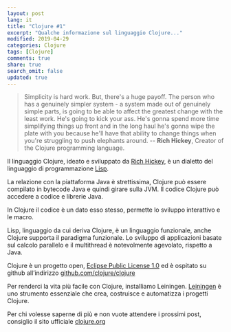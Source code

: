 ```yaml
---
layout: post
lang: it
title: "Clojure #1"
excerpt: "Qualche informazione sul linguaggio Clojure..."
modified: 2019-04-29
categories: Clojure
tags: [Clojure]
comments: true
share: true
search_omit: false
updated: true
---
```


> Simplicity is hard work. But, there's a huge payoff. The person who has a genuinely simpler system - a system made out of genuinely simple parts, is going to be able to affect the greatest change with the least work. He's going to kick your ass. He's gonna spend more time simplifying things up front and in the long haul he's gonna wipe the plate with you because he'll have that ability to change things when you're struggling to push elephants around.
-- **Rich Hickey**, Creator of the Clojure programming language.

Il linguaggio Clojure, ideato e sviluppato da [Rich Hickey](https://www.linkedin.com/in/richhickey/it), è un dialetto del linguaggio di programmazione [Lisp](https://it.wikipedia.org/wiki/Lisp).

La relazione con la piattaforma Java è strettissima, Clojure può essere compilato in bytecode Java e quindi girare sulla JVM. Il codice Clojure può accedere a codice e librerie Java. 

In Clojure il codice è un dato esso stesso, permette lo sviluppo interattivo e le macro.

Lisp, linguaggio da cui deriva Clojure, è un linguaggio funzionale,  anche Clojure supporta il paradigma funzionale. Lo sviluppo di applicazioni basate sul calcolo parallelo e il multithread è notevolmente agevolato, rispetto a Java.  

Clojure è un progetto open, [Eclipse Public License 1.0](https://www.eclipse.org/legal/epl-v10.html) ed è ospitato su github all’indirizzo [github.com/clojure/clojure](github.com/clojure/clojure)

Per renderci la vita più facile con Clojure, installiamo Leiningen. 
[Leiningen](https://leiningen.org/) è uno strumento essenziale che crea, costruisce e automatizza i progetti Clojure.

Per chi volesse saperne di più e non vuote attendere i prossimi post, consiglio il sito ufficiale [clojure.org](https://clojure.org/)